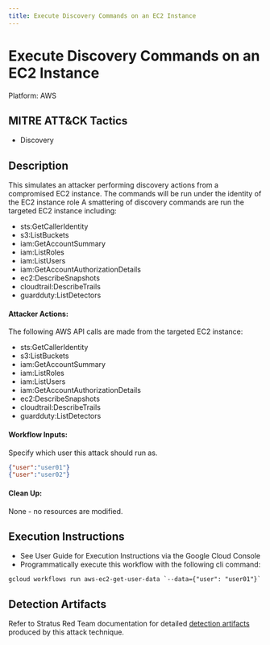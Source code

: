 ```yaml
---
title: Execute Discovery Commands on an EC2 Instance
---
```


# Execute Discovery Commands on an EC2 Instance


Platform: AWS

## MITRE ATT&CK Tactics


- Discovery

## Description


This simulates an attacker performing discovery actions from a compromised EC2 instance. The commands will be run under the identity of the EC2 instance role
A smattering of discovery commands are run the targeted EC2 instance including:

- sts:GetCallerIdentity
- s3:ListBuckets
- iam:GetAccountSummary
- iam:ListRoles
- iam:ListUsers
- iam:GetAccountAuthorizationDetails
- ec2:DescribeSnapshots
- cloudtrail:DescribeTrails
- guardduty:ListDetectors
  

#### Attacker Actions: 

The following AWS API calls are made from the targeted EC2 instance:
- sts:GetCallerIdentity
- s3:ListBuckets
- iam:GetAccountSummary
- iam:ListRoles
- iam:ListUsers
- iam:GetAccountAuthorizationDetails
- ec2:DescribeSnapshots
- cloudtrail:DescribeTrails
- guardduty:ListDetectors


#### Workflow Inputs: 
Specify which user this attack should run as.   
```json
{"user":"user01"}
{"user":"user02"}
```
#### Clean Up: 

None - no resources are modified.


## Execution Instructions

- See User Guide for Execution Instructions via the Google Cloud Console
- Programmatically execute this workflow with the following cli command:

```
gcloud workflows run aws-ec2-get-user-data `--data={"user": "user01"}` 
```


## Detection Artifacts


Refer to Stratus Red Team documentation for detailed [detection artifacts](https://stratus-red-team.cloud/attack-techniques/AWS/aws.discovery.ec2-enumerate-from-instance/) produced by this attack technique.


